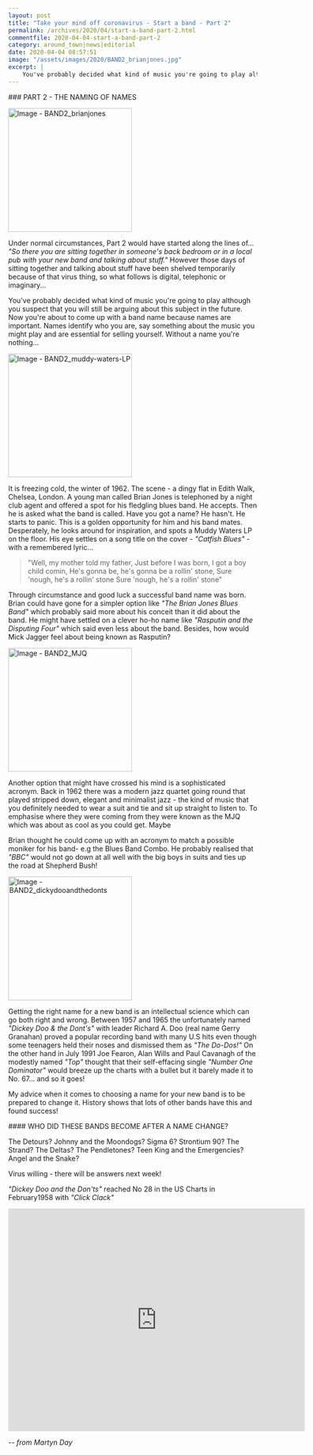 ```yaml
---
layout: post
title: "Take your mind off coronavirus - Start a band - Part 2"
permalink: /archives/2020/04/start-a-band-part-2.html
commentfile: 2020-04-04-start-a-band-part-2
category: around_town|news|editorial
date: 2020-04-04 08:57:51
image: "/assets/images/2020/BAND2_brianjones.jpg"
excerpt: |
    You've probably decided what kind of music you're going to play although you suspect that you will still be arguing about this subject in the future. Now you're about to come up with a band name because names are important. Names identify who you are, say something about the music you might play and are essential for selling yourself. Without a name you're nothing...
---
```

<div markdown="1" class="box">
### PART 2 - THE NAMING OF NAMES

<a href="/assets/images/2020/BAND2_brianjones.jpg" title="Click for a larger image"><img src="/assets/images/2020/BAND2_brianjones-thumb.jpg" width="250" alt="Image - BAND2_brianjones"  class="photo right"/></a>

Under normal circumstances, Part 2 would have started along the lines of... <em>"So there you are sitting together in someone's back bedroom or in a local pub with your new band and talking about stuff."</em> However those days of sitting together and talking about stuff have been shelved temporarily because of that virus thing, so what follows is digital, telephonic or imaginary...

</div>

You've probably decided what kind of music you're going to play although you suspect that you will still be arguing about this subject in the future. Now you're about to come up with a band name because names are important. Names identify who you are, say something about the music you might play and are essential for selling yourself. Without a name you're nothing...

<a href="/assets/images/2020/BAND2_muddy-waters-LP.jpg" title="Click for a larger image"><img src="/assets/images/2020/BAND2_muddy-waters-LP-thumb.jpg" width="250" alt="Image - BAND2_muddy-waters-LP"  class="photo right"/></a>

It is freezing cold, the winter of 1962.  The scene - a dingy flat in Edith Walk, Chelsea, London. A young man called Brian Jones is telephoned by a night club agent and offered a spot for his fledgling blues band. He accepts. Then he is asked what the band is called. Have you got a name? He hasn't. He starts to panic. This is a golden opportunity for him and his band mates. Desperately, he looks around for inspiration, and spots a Muddy Waters LP on the floor. His eye settles on a song title on the cover - <em>"Catfish Blues"</em> - with a remembered lyric...

> "Well, my mother told my father,
> Just before I was born,
> I got a boy child comin,
> He's gonna be, he's gonna be a rollin' stone,
> Sure 'nough, he's a rollin' stone
> Sure 'nough, he's a rollin' stone"

Through circumstance and good luck a successful band name was born. Brian could have gone for a simpler option like <em>"The Brian Jones Blues Band"</em> which probably said more about his conceit than it did about the band. He might have settled on a clever ho-ho name like <em>"Rasputin and the Disputing Four"</em> which said even less about the band. Besides, how would Mick Jagger feel about being known as Rasputin?

<a href="/assets/images/2020/BAND2_MJQ.jpg" title="Click for a larger image"><img src="/assets/images/2020/BAND2_MJQ-thumb.jpg" width="250" alt="Image - BAND2_MJQ"  class="photo right"/></a>

Another option that might have crossed his mind is a sophisticated acronym. Back in 1962 there was a modern jazz quartet going round that played stripped down, elegant and minimalist jazz - the kind of music that you definitely needed to wear a suit and tie and sit up straight to listen to. To emphasise where they were coming from they were known as the MJQ which was about as cool as you could get. Maybe

Brian thought he could come up with an acronym to match a possible moniker for his band- e.g the Blues Band Combo. He probably realised that <em>"BBC"</em> would not go down at all well with the big boys in suits and ties up the road at Shepherd Bush!


<a href="/assets/images/2020/BAND2_dickydooandthedonts.jpg" title="Click for a larger image"><img src="/assets/images/2020/BAND2_dickydooandthedonts-thumb.jpg" width="250" alt="Image - BAND2_dickydooandthedonts"  class="photo right"/></a>

Getting the right name for a new band is an intellectual science which can go both right and wrong. Between 1957 and 1965 the unfortunately named <em>"Dickey Doo & the Dont's"</em> with leader Richard A. Doo (real name Gerry Granahan) proved a popular recording band with many U.S hits even though some teenagers held their noses and dismissed them as <em>"The Do-Dos!"</em> On the other hand in July 1991 Joe Fearon, Alan Wills and Paul Cavanagh of the modestly named <em>"Top"</em> thought that their self-effacing single <em>"Number One Dominator"</em> would breeze up the charts with a bullet but it barely made it to No. 67... and so it goes!

My advice when it comes to choosing a name for your new band is to be prepared to change it. History shows that lots of other bands have this and found success!

<div markdown="1" class="box">
#### WHO DID THESE BANDS BECOME AFTER A NAME CHANGE?

The Detours? Johnny and the Moondogs? Sigma 6? Strontium 90? The Strand? The Deltas? The Pendletones? Teen King and the Emergencies? Angel and the Snake?

Virus willing - there will be answers next week!
</div>

<div markdown="1" class="box">

<em>"Dickey Doo and the Don'ts"</em> reached No 28 in the US Charts in February1958 with <em>"Click Clack"</em>

<iframe width="600" height="450" src="https://www.youtube-nocookie.com/embed/fvyfHVai0Qs?rel=0" frameborder="0" allowfullscreen></iframe>

</div>

<cite>-- from Martyn Day</cite>
